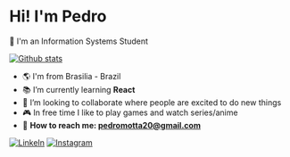 # Hi! I'm Pedro 

🎒 I'm an Information Systems Student

[![Github stats](https://github-readme-stats.vercel.app/api?username=1ugon)](https://github.com/1ugon)

- 🌎 I'm from Brasilia - Brazil
- 📚 I’m currently learning **React**
- 🏅 I’m looking to collaborate where people are excited to do new things
- 🎮 In free time I like to play games and watch series/anime
- 📧 **How to reach me: pedromotta20@gmail.com**

[![LinkeIn](https://camo.githubusercontent.com/ccb6ee4275a14aa1c69a8d0848a47cd5d35c1bdb5d15bcf2a7135018d700bd1d/68747470733a2f2f696d672e736869656c64732e696f2f62616467652f2d4c696e6b6564496e2d626c75653f7374796c653d666c61742d737175617265266c6f676f3d4c696e6b6564696e266c6f676f436f6c6f723d7768697465266c696e6b3d68747470733a2f2f7777772e6c696e6b6564696e2e636f6d2f696e2f68656c6c6f776c75616e2f)](https://www.linkedin.com/in/1ugon/)
[![Instagram](https://camo.githubusercontent.com/a13b29c8c1169549dc33cb693697d9e8638b6e9d4eb4b284405b312e8c78aa04/68747470733a2f2f696d672e736869656c64732e696f2f62616467652f2d496e7374616772616d2d2532336662333935383f7374796c653d666c61742d737175617265266c6162656c436f6c6f723d253233666233393538266c6f676f3d696e7374616772616d266c6f676f436f6c6f723d464646464646266c696e6b3d68747470733a2f2f7777772e696e7374616772616d2e636f6d2f68656c6c6f776c75616e2f)](https://www.instagram.com/1ugon/)

